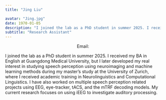 ```yaml
---
title: "Jing Liu"

avatar: "Jing.jpg"
date: 1970-01-05
description: "I joined the lab as a PhD student in summer 2025. I received ..."
subtitle: "Research Assistant"
---
```

<p align="center">
    Email: 
</p>

I joined the lab as a PhD student in summer 2025. I received my BA in English at Guangdong Medical University, but I later developed my real interest in studying speech perception using neuroimaging and machine learning methods during my master’s study at the University of Zurich, where I received academic training in Neurolinguistics and Computational Linguistics. I have also worked on multiple speech perception related projects using EEG, eye-tracker, tACS, and the mTRF decoding models. My current research focuses on using iEEG to investigate auditory processing.
